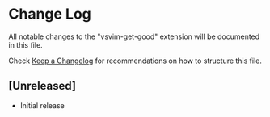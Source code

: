 # Change Log

All notable changes to the "vsvim-get-good" extension will be documented in this file.

Check [Keep a Changelog](http://keepachangelog.com/) for recommendations on how to structure this file.

## [Unreleased]

- Initial release